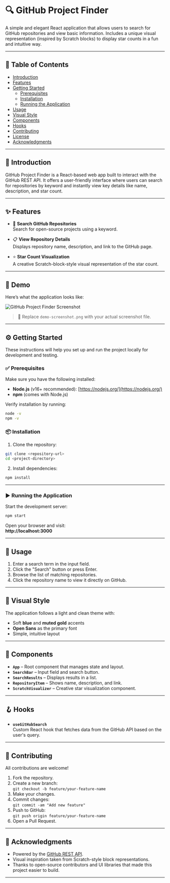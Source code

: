 
# 🔍 GitHub Project Finder

A simple and elegant React application that allows users to search for GitHub repositories and view basic information. Includes a unique visual representation (inspired by Scratch blocks) to display star counts in a fun and intuitive way.

---

## 📑 Table of Contents

- [Introduction](#introduction)
- [Features](#features)
- [Getting Started](#getting-started)
  - [Prerequisites](#prerequisites)
  - [Installation](#installation)
  - [Running the Application](#running-the-application)
- [Usage](#usage)
- [Visual Style](#visual-style)
- [Components](#components)
- [Hooks](#hooks)
- [Contributing](#contributing)
- [License](#license)
- [Acknowledgments](#acknowledgments)

---

## 🧭 Introduction

GitHub Project Finder is a React-based web app built to interact with the GitHub REST API. It offers a user-friendly interface where users can search for repositories by keyword and instantly view key details like name, description, and star count.

---

## ✨ Features

- 🔎 **Search GitHub Repositories**  
  Search for open-source projects using a keyword.

- 📋 **View Repository Details**  
  Displays repository name, description, and link to the GitHub page.

- ⭐ **Star Count Visualization**  
  A creative Scratch-block-style visual representation of the star count.

---

## 📸 Demo

Here’s what the application looks like:

![GitHub Project Finder Screenshot](demo-screenshot.png)

> 📌 Replace `demo-screenshot.png` with your actual screenshot file.

---

## ⚙️ Getting Started

These instructions will help you set up and run the project locally for development and testing.

### ✅ Prerequisites

Make sure you have the following installed:

- **Node.js** (v16+ recommended): [https://nodejs.org/](https://nodejs.org/)
- **npm** (comes with Node.js)

Verify installation by running:

```bash
node -v
npm -v
```

### 📦 Installation

1. Clone the repository:

```bash
git clone <repository-url>
cd <project-directory>
```

2. Install dependencies:

```bash
npm install
```

---

### ▶️ Running the Application

Start the development server:

```bash
npm start
```

Open your browser and visit:  
**http://localhost:3000**

---

## 🚀 Usage

1. Enter a search term in the input field.
2. Click the "Search" button or press Enter.
3. Browse the list of matching repositories.
4. Click the repository name to view it directly on GitHub.

---

## 🎨 Visual Style

The application follows a light and clean theme with:

- Soft **blue** and **muted gold** accents
- **Open Sans** as the primary font
- Simple, intuitive layout

---

## 🧩 Components

- **`App`** – Root component that manages state and layout.
- **`SearchBar`** – Input field and search button.
- **`SearchResults`** – Displays results in a list.
- **`RepositoryItem`** – Shows name, description, and link.
- **`ScratchVisualizer`** – Creative star visualization component.

---

## 🪝 Hooks

- **`useGitHubSearch`**  
  Custom React hook that fetches data from the GitHub API based on the user's query.

---

## 🤝 Contributing

All contributions are welcome!

1. Fork the repository.
2. Create a new branch:  
   `git checkout -b feature/your-feature-name`
3. Make your changes.
4. Commit changes:  
   `git commit -am "Add new feature"`
5. Push to GitHub:  
   `git push origin feature/your-feature-name`
6. Open a Pull Request.

---



## 🙏 Acknowledgments

- Powered by the [GitHub REST API](https://docs.github.com/en/rest).
- Visual inspiration taken from Scratch-style block representations.
- Thanks to open-source contributors and UI libraries that made this project easier to build.

---
